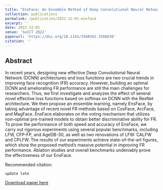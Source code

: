 ```yaml
---
title: "EnsFace: An Ensemble Method of Deep Convolutional Neural Networks with Novel Effective Loss Functions for Face Recognition"
collection: publications
permalink: /publication/2022-12-01-ensface
excerpt: ''
date: 2022-12-01
venue: 'SoICT 2022'
paperurl: 'https://doi.org/10.1145/3568562.3568638'
citation: ''
---
```

<h2>Abstract</h2>
In recent years, designing new effective Deep Convolutional Neural Network (DCNN) architectures and loss functions are two crucial trends in improving face recognition (FR) accuracy. However, building an optimal DCNN and ameliorating FR performance are still the main challenges for researchers. Thus, we first investigate and analyzes the effect of several novel effective loss functions based on softmax on DCNN with the ResNet architecture. We then propose an ensemble learning, namely EnsFace, by taking advantage of recent novel FR methods based on CosFace, ArcFace, and MagFace. EnsFace elaborates on the voting mechanism that utilizes non-optimal pre-trained models to obtain better discriminative ability for FR. To prove the performance of both speed and accuracy of EnsFace, we carry out rigorous experiments using several popular benchmarks, including LFW, CFP-FP, and AgeDB-30, as well as two renovations of LFW: CALFW and CPLFW. The results of our experiments achieve state-of-the-art figures, which show the proposed method’s massive potential in improving FR performance. Ablation studies and overall benchmarks undeniably prove the effectiveness of our EnsFace.
    



Recommended citation: 

```
update late
```

[Download paper here]()

